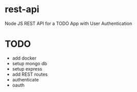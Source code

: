 # rest-api
Node JS REST API for a TODO App with User Authentication

# TODO
- add docker
- setup mongo db
- setup express
- add REST routes
- authenticate
- oauth
